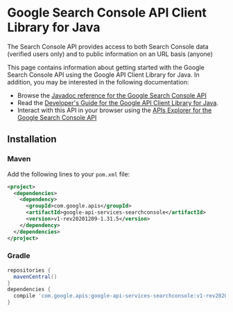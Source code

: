# Google Search Console API Client Library for Java

The Search Console API provides access to both Search Console data (verified users only) and to public information on an URL basis (anyone)

This page contains information about getting started with the Google Search Console API
using the Google API Client Library for Java. In addition, you may be interested
in the following documentation:

* Browse the [Javadoc reference for the Google Search Console API][javadoc]
* Read the [Developer's Guide for the Google API Client Library for Java][google-api-client].
* Interact with this API in your browser using the [APIs Explorer for the Google Search Console API][api-explorer]

## Installation

### Maven

Add the following lines to your `pom.xml` file:

```xml
<project>
  <dependencies>
    <dependency>
      <groupId>com.google.apis</groupId>
      <artifactId>google-api-services-searchconsole</artifactId>
      <version>v1-rev20201209-1.31.5</version>
    </dependency>
  </dependencies>
</project>
```

### Gradle

```gradle
repositories {
  mavenCentral()
}
dependencies {
  compile 'com.google.apis:google-api-services-searchconsole:v1-rev20201209-1.31.5'
}
```

[javadoc]: https://googleapis.dev/java/google-api-services-searchconsole/latest/index.html
[google-api-client]: https://github.com/googleapis/google-api-java-client/
[api-explorer]: https://developers.google.com/apis-explorer/#p/searchconsole/v1/
